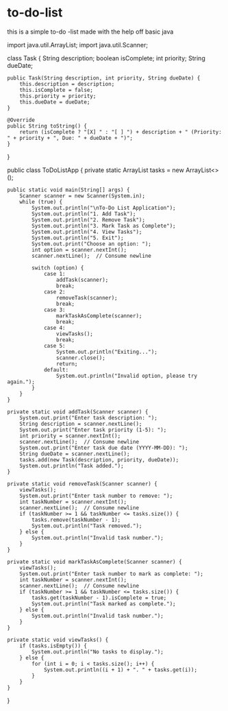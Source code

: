 # to-do-list
this is a simple to-do -list made with the help off basic java

import java.util.ArrayList;
import java.util.Scanner;

class Task {
    String description;
    boolean isComplete;
    int priority;
    String dueDate;

    public Task(String description, int priority, String dueDate) {
        this.description = description;
        this.isComplete = false;
        this.priority = priority;
        this.dueDate = dueDate;
    }

    @Override
    public String toString() {
        return (isComplete ? "[X] " : "[ ] ") + description + " (Priority: " + priority + ", Due: " + dueDate + ")";
    }
}

public class ToDoListApp {
    private static ArrayList<Task> tasks = new ArrayList<>();

    public static void main(String[] args) {
        Scanner scanner = new Scanner(System.in);
        while (true) {
            System.out.println("\nTo-Do List Application");
            System.out.println("1. Add Task");
            System.out.println("2. Remove Task");
            System.out.println("3. Mark Task as Complete");
            System.out.println("4. View Tasks");
            System.out.println("5. Exit");
            System.out.print("Choose an option: ");
            int option = scanner.nextInt();
            scanner.nextLine();  // Consume newline

            switch (option) {
                case 1:
                    addTask(scanner);
                    break;
                case 2:
                    removeTask(scanner);
                    break;
                case 3:
                    markTaskAsComplete(scanner);
                    break;
                case 4:
                    viewTasks();
                    break;
                case 5:
                    System.out.println("Exiting...");
                    scanner.close();
                    return;
                default:
                    System.out.println("Invalid option, please try again.");
            }
        }
    }

    private static void addTask(Scanner scanner) {
        System.out.print("Enter task description: ");
        String description = scanner.nextLine();
        System.out.print("Enter task priority (1-5): ");
        int priority = scanner.nextInt();
        scanner.nextLine();  // Consume newline
        System.out.print("Enter task due date (YYYY-MM-DD): ");
        String dueDate = scanner.nextLine();
        tasks.add(new Task(description, priority, dueDate));
        System.out.println("Task added.");
    }

    private static void removeTask(Scanner scanner) {
        viewTasks();
        System.out.print("Enter task number to remove: ");
        int taskNumber = scanner.nextInt();
        scanner.nextLine();  // Consume newline
        if (taskNumber >= 1 && taskNumber <= tasks.size()) {
            tasks.remove(taskNumber - 1);
            System.out.println("Task removed.");
        } else {
            System.out.println("Invalid task number.");
        }
    }

    private static void markTaskAsComplete(Scanner scanner) {
        viewTasks();
        System.out.print("Enter task number to mark as complete: ");
        int taskNumber = scanner.nextInt();
        scanner.nextLine();  // Consume newline
        if (taskNumber >= 1 && taskNumber <= tasks.size()) {
            tasks.get(taskNumber - 1).isComplete = true;
            System.out.println("Task marked as complete.");
        } else {
            System.out.println("Invalid task number.");
        }
    }

    private static void viewTasks() {
        if (tasks.isEmpty()) {
            System.out.println("No tasks to display.");
        } else {
            for (int i = 0; i < tasks.size(); i++) {
                System.out.println((i + 1) + ". " + tasks.get(i));
            }
        }
    }
}


